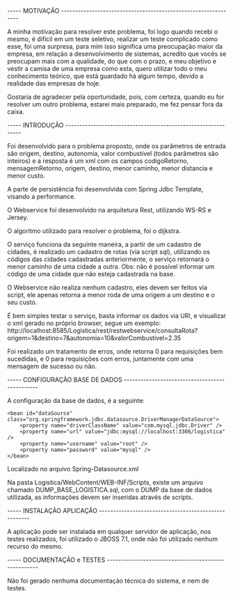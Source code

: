 ----- MOTIVAÇÃO ---------------------------------------------------------------

A minha motivação para resolver este problema, foi logo quando recebi o mesmo,
é difícil em um teste seletivo, realizar um teste complicado como esse, foi uma surpresa, para
mim isso significa uma preocupação maior da empresa, em relação a desenvolvimento de sistemas,
acredito que vocês se preocupam mais com a qualidade, do que com o prazo, e meu objetivo
e vestir a camisa de uma empresa como esta, quero utilizar todo o meu conhecimento teórico,
que está guardado há algum tempo, devido a realidade das empresas de hoje.

Gostaria de agradecer pela oportunidade, pois, com certeza, quando eu for resolver um outro problema,
estarei mais preparado, me fez pensar fora da caixa.

----- INTRODUÇÃO --------------------------------------------------------------

Foi desenvolvido para o problema proposto, onde os parâmetros de entrada são
origem, destino, autonomia, valor combustível (todos parâmetros são inteiros)
e a resposta é um xml com os campos codigoRetorno, mensagemRetorno, origem, destino,
menor caminho, menor distancia e menor custo.

A parte de persistência foi desenvolvida com Spring Jdbc Template, visando a
performance.

O Webservice foi desenvolvido na arquitetura Rest, utilizando WS-RS e Jersey.

O algoritmo utilizado para resolver o problema, foi o dijkstra.

O serviço funciona da seguinte maneira, a partir de um cadastro de cidades, é
realizado um cadastro de rotas (via script sql), utilizando os códigos das cidades cadastradas
anteriormente, o serviço retornará o menor caminho de uma cidade a outra.
Obs: não é possível informar um código de uma cidade que não esteja cadastrada na base.

O Webservice não realiza nenhum cadastro, eles devem ser feitos via script, ele
apenas retorna a menor roda de uma origem a um destino e o seu custo.

É bem simples testar o serviço, basta informar os dados via URl, e visualizar o xml
gerado no próprio browser, segue um exemplo:
http://localhost:8585/Logistica/rest/restwebservice/consultaRota?origem=1&destino=7&autonomia=10&valorCombustivel=2.35

Foi realizado um tratamento de erros, onde retorna 0 para requisições bem sucedidas, e 0 para requisições
com erros, juntamente com uma mensagem de sucesso ou não.
                                                             
----- CONFIGURAÇÃO BASE DE DADOS -----------------------------------------------

A configuração da base de dados, é a seguinte:

	<bean id="dataSource" class="org.springframework.jdbc.datasource.DriverManagerDataSource">
		<property name="driverClassName" value="com.mysql.jdbc.Driver" />
		<property name="url" value="jdbc:mysql://localhost:3306/logistica" />
		<property name="username" value="root" />
		<property name="password" value="mysql" />
	</bean>

Localizado no arquivo Spring-Datasource.xml

Na pasta Logistica/WebContent/WEB-INF/Scripts, existe um arquivo chamado DUMP_BASE_LOGISTICA.sql, 
com o DUMP da base de dados utilizada, as informações devem ser inseridas através de scripts.

----- INSTALAÇÃO APLICAÇÃO -----------------------------------------------------

A aplicação pode ser instalada em qualquer servidor de aplicação, nos testes realizados,
foi utilizado o JBOSS 7.1, onde não foi utilizado nenhum recurso do mesmo.

----- DOCUMENTAÇÂO e TESTES -----------------------------------------------------

Não foi gerado nenhuma documentação técnica do sistema, e nem de testes.

